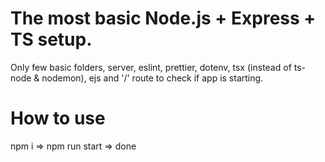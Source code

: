 # The most basic Node.js + Express + TS setup.

Only few basic folders, server, eslint, prettier, dotenv, tsx (instead of ts-node & nodemon), ejs and '/' route to check if app is starting.

# How to use

npm i => npm run start => done
